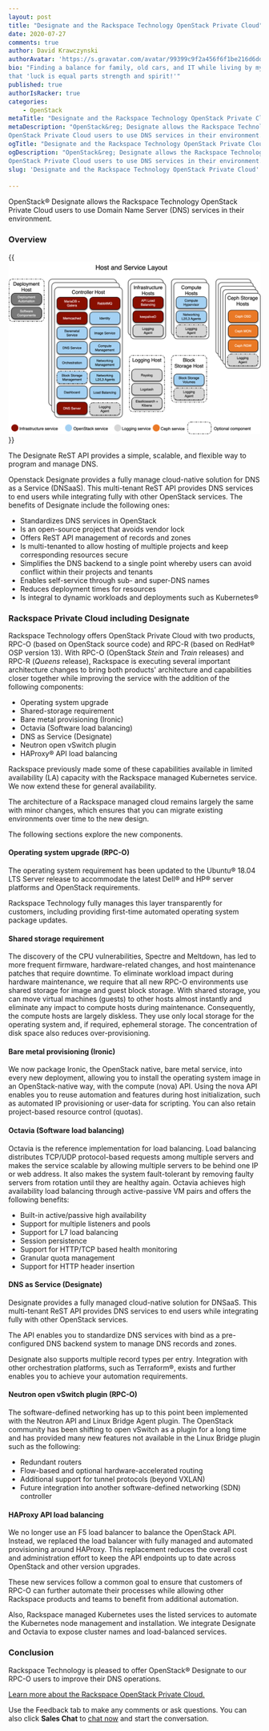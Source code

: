 ```yaml
---
layout: post
title: "Designate and the Rackspace Technology OpenStack Private Cloud"
date: 2020-07-27
comments: true
author: David Krawczynski
authorAvatar: 'https://s.gravatar.com/avatar/99399c9f2a456f6f1be216d6ddde8b11'
bio: "Finding a balance for family, old cars, and IT while living by my mantra
that 'luck is equal parts strength and spirit!'"
published: true
authorIsRacker: true
categories:
    - OpenStack
metaTitle: "Designate and the Rackspace Technology OpenStack Private Cloud"
metaDescription: "OpenStack&reg; Designate allows the Rackspace Technology
OpenStack Private Cloud users to use DNS services in their environment."
ogTitle: "Designate and the Rackspace Technology OpenStack Private Cloud"
ogDescription: "OpenStack&reg; Designate allows the Rackspace Technology
OpenStack Private Cloud users to use DNS services in their environment."
slug: 'Designate and the Rackspace Technology OpenStack Private Cloud'

---
```


OpenStack&reg; Designate allows the Rackspace Technology OpenStack Private Cloud
users to use Domain Name Server (DNS) services in their environment.

<!--more-->

### Overview

{{<img src="Picture1.png" title="" alt="">}}

The Designate ReST API provides a simple, scalable, and flexible way to program
and manage DNS.

Openstack Designate provides a fully manage cloud-native solution for DNS as a
Service (DNSaaS). This multi-tenant ReST API provides DNS services to end users
while integrating fully with other OpenStack services. The benefits of Designate
include the following ones:

- Standardizes DNS services in OpenStack
- Is an open-source project that avoids vendor lock
- Offers ReST API management of records and zones
- Is multi-tenanted to allow hosting of multiple projects and keep corresponding
  resources secure
- Simplifies the DNS backend to a single point whereby users can avoid conflict
  within their projects and tenants
- Enables self-service through sub- and super-DNS names
- Reduces deployment times for resources
- Is integral to dynamic workloads and deployments such as Kubernetes&reg;

### Rackspace Private Cloud including Designate

Rackspace Technology offers OpenStack Private Cloud with two products, RPC-O
(based on OpenStack source code) and RPC-R (based on RedHat&reg; OSP version 13).
With RPC-O (OpenStack *Stein* and *Train* releases) and RPC-R (*Queens* release),
Rackspace is executing several important architecture changes to bring both
products' architecture and capabilities closer together while improving the
service with the addition of the following components:

- Operating system upgrade
- Shared-storage requirement
- Bare metal provisioning (Ironic)
- Octavia (Software load balancing)
- DNS as Service (Designate)
- Neutron open vSwitch plugin
- HAProxy&reg; API load balancing

Rackspace previously made some of these capabilities available in limited
availability (LA) capacity with the Rackspace managed Kubernetes service. We now
extend these for general availability.

The architecture of a Rackspace managed cloud remains largely the same with minor
changes, which ensures that you can migrate existing environments over time to
the new design.

The following sections explore the new components.

#### Operating system upgrade (RPC-O)

The operating system requirement has been updated to the Ubuntu&reg; 18.04 LTS
Server release to accommodate the latest Dell&reg; and HP&reg; server platforms
and OpenStack requirements.

Rackspace Technology fully manages this layer transparently for customers,
including providing first-time automated operating system package updates.

#### Shared storage requirement

The discovery of the CPU vulnerabilities, Spectre and Meltdown, has led to more
frequent firmware, hardware-related changes, and host maintenance patches that
require downtime. To eliminate workload impact during hardware maintenance, we
require that all new RPC-O environments use shared storage for image and guest
block storage. With shared storage, you can move virtual machines (guests) to
other hosts almost instantly and eliminate any impact to compute hosts during
maintenance. Consequently, the compute hosts are largely diskless. They use only
local storage for the operating system and, if required, ephemeral storage. The
concentration of disk space also reduces over-provisioning.

#### Bare metal provisioning (Ironic)

We now package Ironic, the OpenStack native, bare metal service, into every new
deployment, allowing you to install the operating system image in an
OpenStack-native way, with the compute (nova) API. Using the nova API enables
you to reuse automation and features during host initialization, such as
automated IP provisioning or user-data for scripting. You can also retain
project-based resource control (quotas).

#### Octavia (Software load balancing)

Octavia is the reference implementation for load balancing. Load balancing
distributes TCP/UDP protocol-based requests among multiple servers and makes the
service scalable by allowing multiple servers to be behind one IP or web address.
It also makes the system fault-tolerant by removing faulty servers from rotation
until they are healthy again. Octavia achieves high availability load balancing
through active-passive VM pairs and offers the following benefits:

- Built-in active/passive high availability
- Support for multiple listeners and pools
- Support for L7 load balancing
- Session persistence
- Support for HTTP/TCP based health monitoring
- Granular quota management
- Support for HTTP header insertion

#### DNS as Service (Designate)

Designate provides a fully managed cloud-native solution for DNSaaS. This
multi-tenant ReST API provides DNS services to end users while integrating fully
with other OpenStack services.

The API enables you to standardize DNS services with bind as a pre-configured
DNS backend system to manage DNS records and zones.

Designate also supports multiple record types per entry. Integration with other
orchestration platforms, such as Terraform&reg;, exists and further enables you
to achieve your automation requirements.

#### Neutron open vSwitch plugin (RPC-O)

The software-defined networking has up to this point been implemented with the
Neutron API and Linux Bridge Agent plugin. The OpenStack community has been
shifting to open vSwitch as a plugin for a long time and has provided many new
features not available in the Linux Bridge plugin such as the following:

- Redundant routers
- Flow-based and optional hardware-accelerated routing
- Additional support for tunnel protocols (beyond VXLAN)
- Future integration into another software-defined networking (SDN) controller

#### HAProxy API load balancing

We no longer use an F5 load balancer to balance the OpenStack API. Instead, we
replaced the load balancer with fully managed and automated provisioning around
HAProxy. This replacement reduces the overall cost and administration effort to
keep the API endpoints up to date across OpenStack and other version upgrades.

These new services follow a common goal to ensure that customers of RPC-O can
further automate their processes while allowing other Rackspace products and
teams to benefit from additional automation.

Also, Rackspace managed Kubernetes uses the listed services to automate the
Kubernetes node management and installation. We integrate Designate and Octavia
to expose cluster names and load-balanced services.

### Conclusion

Rackspace Technology is pleased to  offer OpenStack&reg; Designate to our RPC-O
users to improve their DNS operations.

<a class="cta purple" id="cta" href="https://www.rackspace.com/openstack/private">Learn more about the Rackspace OpenStack Private Cloud.</a>

Use the Feedback tab to make any comments or ask questions. You can also click
**Sales Chat** to [chat now](https://www.rackspace.com/) and start the conversation.
